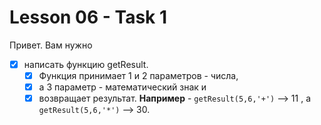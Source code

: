 # Lesson 06 - Task 1

Привет. Вам нужно
- [x] написать функцию getResult.
  - [x] Функция принимает 1 и 2 параметров - числа,
  - [x] а 3 параметр - математический знак и
  - [x] возвращает результат.
**Например** -
`getResult(5,6,'+')` --> 11
, а
`getResult(5,6,'*')` --> 30.

